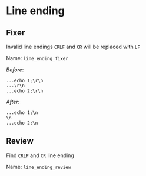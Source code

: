 # Line ending

## Fixer
  Invalid line endings `CRLF` and `CR` will be replaced with `LF`

  Name: `line_ending_fixer`

  *Before*:
  ```
...echo 1;\r\n
...\r\n
...echo 2;\r\n
  ```
  *After*:
  ```
...echo 1;\n
\n
...echo 2;\n
  ```

## Review
  Find `CRLF` and `CR` line ending

  Name: `line_ending_review`